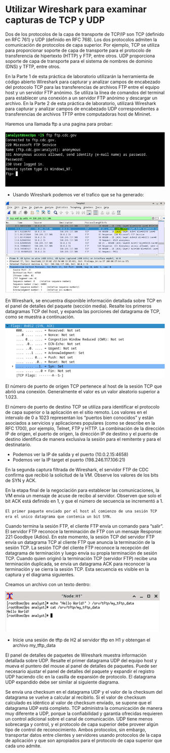 # Utilizar Wireshark para examinar capturas de TCP y UDP

Dos de los protocolos de la capa de transporte de TCP/IP son TCP (definido en RFC 761) y UDP (definido en RFC 768). Los dos protocolos admiten la comunicación de protocolos de capa superior. Por ejemplo, TCP se utiliza para proporcionar soporte de capa de transporte para el protocolo de transferencia de hipertexto (HTTP) y FTP, entre otros. UDP proporciona soporte de capa de transporte para el sistema de nombres de dominio (DNS) y TFTP, entre otros.

En la Parte 1 de esta práctica de laboratorio utilizarán la herramienta de código abierto Wireshark para capturar y analizar campos de encabezado del protocolo TCP para las transferencias de archivos FTP entre el equipo host y un servidor FTP anónimo. Se utiliza la línea de comandos del terminal para establecer una conexión a un servidor FTP anónimo y descargar un archivo. En la Parte 2 de esta práctica de laboratorio, utilizará Wireshark para capturar y analizar campos de encabezado UDP correspondientes a transferencias de archivos TFTP entre computadoras host de Mininet.

Haremos una llamada ftp a una pagina para probar:

![text](./ftp.PNG)

- Usando Wireshark podemos ver el trafico que se ha generado:

![text](./3.PNG)

En Wireshark, se encuentra disponible información detallada sobre TCP en el panel de detalles del paquete (sección media). Resalte los primeros datagramas TCP del host, y expanda las porciones del datagrama de TCP, como se muestra a continuación.  

![text](./tcp.PNG)

El número de puerto de origen TCP pertenece al host de la sesión TCP que abrió una conexión. Generalmente el valor es un valor aleatorio superior a 1.023.

El número de puerto de destino TCP se utiliza para identificar el protocolo de capa superior o la aplicación en el sitio remoto. Los valores en el intervalo de 0 a 1023 representan los “puertos bien conocidos” y están asociados a servicios y aplicaciones populares (como se describe en la RFC 1700), por ejemplo, Telnet, FTP y HTTP. La combinación de la dirección IP de origen, el puerto de origen, la dirección IP de destino y el puerto de destino identifica de manera exclusiva la sesión para el remitente y para el destinatario.

- Podemos ver la IP de salida y el puerto (10.0.2.15:4658)
- Podemos ver la IP target el puerto (198.246.117.106:21)

En la segunda captura filtrada de Wireshark, el servidor FTP de CDC confirma que recibió la solicitud de la VM. Observe los valores de los bits de SYN y ACK.

En la etapa final de la negociación para establecer las comunicaciones, la VM envía un mensaje de acuse de recibo al servidor. Observen que solo el bit ACK está definido en 1, y que el número de secuencia se incrementó a 1.

``El primer paquete enviado por el host al comienzo de una sesión TCP era el unico datagrama que contenia un bit SYN.``

Cuando termina la sesión FTP, el cliente FTP envía un comando para “salir”. El servidor FTP reconoce la terminación de FTP con un mensaje Response: 221 Goodbye (Adiós). En este momento, la sesión TCP del servidor FTP envía un datagrama TCP al cliente FTP que anuncia la terminación de la sesión TCP. La sesión TCP del cliente FTP reconoce la recepción del datagrama de terminación y luego envía su propia terminación de sesión TCP. Cuando quien originó la terminación TCP (servidor FTP) recibe una terminación duplicada, se envía un datagrama ACK para reconocer la terminación y se cierra la sesión TCP. Esta secuencia es visible en la captura y el diagrama siguientes.

Creamos un archivo con un texto dentro:

![text](./tftp.PNG)

- Inicie una sesión de tftp de H2 al servidor tftp en H1 y obtengan el archivo my_tftp_data


El panel de detalles de paquetes de Wireshark muestra información detallada sobre UDP. Resalte el primer datagrama UDP del equipo host y mueva el puntero del mouse al panel de detalles de paquetes. Puede ser necesario ajustar el panel de detalles del paquete y expandir el registro UDP haciendo clic en la casilla de expansión de protocolo. El datagrama UDP expandido debe ser similar al siguiente diagrama.

Se envía una checksum en el datagrama UDP y el valor de la checksum del datagrama se vuelve a calcular al recibirlo. Si el valor de checksum calculado es idéntico al valor de checksum enviado, se supone que el datagrama UDP está completo.
TCP administra la comunicación de manera muy diferente a UDP, porque la confiabilidad y garantía ofrecidas requieren un control adicional sobre el canal de comunicación. UDP tiene menos sobrecarga y control, y el protocolo de capa superior debe proveer algún tipo de control de reconocimiento. Ambos protocolos, sin embargo, transportar datos entre clientes y servidores usando protocolos de la capa de aplicación y que son apropiados para el protocolo de capa superior que cada uno admite.